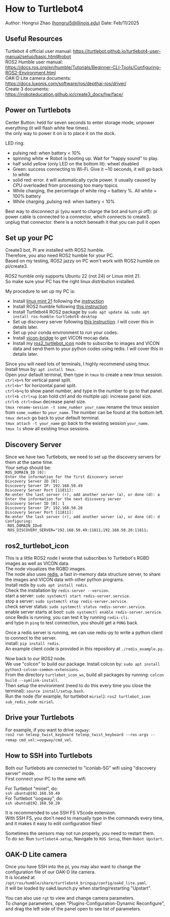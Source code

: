 # How to Turtlebot4
Author: Hongrui Zhao (hongrui5@illinois.edu)
Date: Feb/11/2025


## Useful Resources
Turtlebot 4 official user manual: https://turtlebot.github.io/turtlebot4-user-manual/setup/basic.html#robot  
ROS2 Humble user manual: https://docs.ros.org/en/humble/Tutorials/Beginner-CLI-Tools/Configuring-ROS2-Environment.html  
OAK-D Lite camera documents: https://docs.luxonis.com/software/ros/depthai-ros/driver/  
Create 3 documents: https://iroboteducation.github.io/create3_docs/hw/face/  


## Power on Turtlebots
Center Button: held for seven seconds to enter storage mode, unpower everything (it will flash white few times).  
the only way to power it on is to place it on the dock.  

LED ring: 
- pulsing red: when battery < 10%
- spinning white => Robot is booting up. Wait for "happy sound" to play.
- half solid yellow (only LED on the bottom lit): wheel disabled
- Green: success connecting to Wi-Fi. Give it ~10 seconds, it will go back  to white
- solid red: error. it will automatically cycle power. it usually caused by CPU overloaded from processing too many topics. 
- While charging, the percentage of white ring = battery %. All white = 100% battery 
- While charging ,pulsing red: when battery < 10%

Best way to disconnect pi (you want to charge the bot and turn pi off): pi power cable is connected to a connector, which connects to create3. unplug that connector. there is a notch beneath it that you can pull it open




## Set up your PC
Create3 bot, Pi are installed with ROS2 humble.  
Therefore, you also need ROS2 humble for your PC.  
Based on my testing, ROS2 jazzy on PC won't work with ROS2 humble on pi/create3.  

ROS2 humble only supports Ubuntu 22 (not 24) or Linux mint 21.  
So make sure your PC has the right linux distribution installed.   

My procedure to set up my PC is:  
*  Install [linux mint 21](https://linuxmint.com/download_all.php) following the [instruction](https://linuxmint-installation-guide.readthedocs.io/en/latest/)
* Install ROS2 humble following [this instruction](https://docs.ros.org/en/humble/Installation/Ubuntu-Install-Debs.html)
* Install Turtlebot4 ROS2 package by `sudo apt update && sudo apt install ros-humble-turtlebot4-desktop`
* Set up discovery server following [this instruction](https://turtlebot.github.io/turtlebot4-user-manual/setup/discovery_server.html). I will cover this in details later.
* Set up your conda environment to run your codes.
* Install [vicon-bridge](https://github.com/dasc-lab/ros2-vicon-bridge) to get VICON mocap data.
* Install my [ros2_turtlebot_icon](https://github.com/labicon/ros2_turtlebot_icon) node to subscribe to images and VICON data and send them to your python codes using redis. I will cover this in details later.

Since you will need lots of terminals, I highly recommend using tmux.  
Install tmux by: `apt install tmux`.  
Open your default terminal, then type in `tmux` to create a new tmux session.  
`ctrl+b+%` for vertical panel split.  
`ctrl+b+"` for horizontal panel split.  
`ctrl+b+q` to show panel number, and type in the number to go to that panel.  
`ctrl+b ctrl+up` (can hold ctrl and do multiple up): increase panel size.  
`ctrl+b ctrl+down` decrease panel size.  
`tmux rename-session -t some_number your_name` rename the tmux session from `some_number` to `your_name`. The number can be found at the bottom left.  
`tmux detach` go back to your default terminal.  
`tmux attach -t your_name` go back to the existing session `your_name`.  
`tmux ls` show all existing tmux sessions.  

## Discovery Server
Since we have two Turtlebots, we need to set up the discovery servers for them at the same time.  
Your setup should be:  
`ROS_DOMAIN_ID [0]:`   
`Enter the information for the first discovery server`  
`Discovery Server ID [0]:`   
`Discovery Server IP: 192.168.50.49`  
`Discovery Server Port [11811]: `  
`Re-enter the last server (r), add another server (a), or done (d): a`  
`Enter the information for the next discovery server`  
`Discovery Server ID [0]: 1`  
`Discovery Server IP: 192.168.50.20`  
`Discovery Server Port [11811]: `  
`Re-enter the last server (r), add another server (a), or done (d): d`  
`Configuring:`  
` ROS_DOMAIN_ID=0`  
` ROS_DISCOVERY_SERVER="192.168.50.49:11811;192.168.50.20:11811;`  




## ros2_turtlebot_icon
This is a little ROS2 node I wrote that subscribes to Turtlebot's RGBD images as well as VICON data.  
The node visualizes the RGBD images.   
The node also uses [redis](https://redis.io/docs/latest/operate/oss_and_stack/install/install-redis/install-redis-on-linux/), a fast in-memory data structure server, to share the images and VICON data with other python programs.   
Install redis by `sudo apt install redis`.  
Check the installation by `redis-server --version`.  
start a server: `sudo systemctl start redis-server.service`.  
stop a server: `sudo systemctl stop redis-server.service`.  
check server status: `sudo systemctl status redis-server.service`.  
enable server starts at boot: `sudo systemctl enable redis-server.service`.  
once Redis is running, you can test it by running `redis-cli`.  
and type in  `ping`  to test connection, you should get a `PONG` back.  

Once a redis server is running, we can use redis-py to write a python client to connect to the server.  
install: `pip install redis`.  
An example client code is provided in this repository at `./redis_example.py`.  

Now back to our ROS2 node.  
We use "colcon" to build our package. Install colcon by: `sudo apt install python3-colcon-common-extensions`.  
From the directory `turtlebot_icon_ws`, build all packages by running: `colcon build --symlink-install`.  
Then setup the environment (need to do this every time you close the terminal): `source install/setup.bash`.  
Run the node (for example, for turtlebot `miriel`): `ros2 turtlebot_icon sub_redis_node miriel`.  


## Drive your Turtlebots
For example, if you want to drive `oogway`:  
`ros2 run teleop_twist_keyboard teleop_twist_keyboard --ros-args --remap cmd_vel:=oogway/cmd_vel`.  


## How to SSH into Turtlebots
Both our Turtlebots are connected to "iconlab-5G" wifi using "discovery server" mode.  
First connect your PC to the same wifi.  

For Turtlebot "miriel", do:   
`ssh ubuntu@192.168.50.49`  
For Turtlebot "oogway", do:  
`ssh ubuntu@192.168.50.20`  

It is recommended to use SSH FS VScode extension.  
With SSH FS, you don't need to manually type in the commands every time, and it makes it easy to edit configuration files!  

Sometimes the sensors may not run properly, you need to restart them.  
To do so: Run `turtlebot4-setup`, Navigate to `ROS Setup`, then `Robot Upstart`.  


## OAK-D Lite camera
Once you have SSH into the pi, you may also want to change the configuration file of our OAK-D lite camera.  
It is located at `/opt/ros/humble/share/turtlebot4_bringup/config/oakd_lite.yaml`.  
It will be loaded by oakd.launch.py when starting/restarting "Upstart".  

You can also use `rqt` to view and change camera parameters.  
To change parameters, open "Plugins-Configuration-Dynamic Reconfigure", and drag the left side of the panel open to see list of parameters.  



